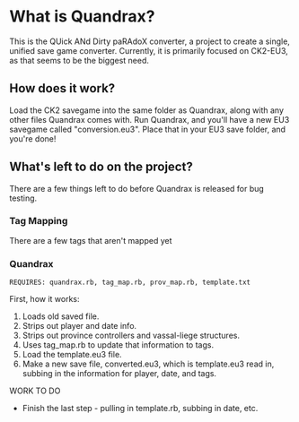 # What is Quandrax?

   This is the QUick ANd Dirty paRAdoX converter, a project to create a single,
   unified save game converter. Currently, it is primarily focused on CK2-EU3,
   as that seems to be the biggest need.

## How does it work?

   Load the CK2 savegame into the same folder as Quandrax, along with any other
   files Quandrax comes with. Run Quandrax, and you'll have a new EU3 savegame
   called "conversion.eu3". Place that in your EU3 save folder, and you're done!

## What's left to do on the project?

   There are a few things left to do before Quandrax is released for bug testing.


### Tag Mapping

   There are a few tags that aren't mapped yet

### Quandrax

    REQUIRES: quandrax.rb, tag_map.rb, prov_map.rb, template.txt

   First, how it works:
   1. Loads old saved file.
   2. Strips out player and date info.
   3. Strips out province controllers and vassal-liege structures.
   4. Uses tag_map.rb to update that information to tags.
   5. Load the template.eu3 file.
   6. Make a new save file, converted.eu3, which is template.eu3 read in, subbing
      in the information for player, date, and tags.

 WORK TO DO
 * Finish the last step - pulling in template.rb, subbing in date, etc.

     
